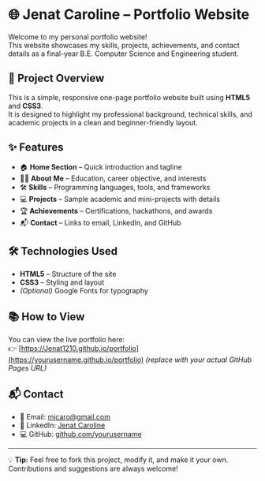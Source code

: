# 🌐 Jenat Caroline – Portfolio Website

Welcome to my personal portfolio website!  
This website showcases my skills, projects, achievements, and contact details as a final-year B.E. Computer Science and Engineering student.

## 📁 Project Overview
This is a simple, responsive one-page portfolio website built using **HTML5** and **CSS3**.  
It is designed to highlight my professional background, technical skills, and academic projects in a clean and beginner-friendly layout.

## ✨ Features
- 🏠 **Home Section** – Quick introduction and tagline  
- 👩‍🎓 **About Me** – Education, career objective, and interests  
- 🛠️ **Skills** – Programming languages, tools, and frameworks  
- 💻 **Projects** – Sample academic and mini-projects with details  
- 🏆 **Achievements** – Certifications, hackathons, and awards  
- 📬 **Contact** – Links to email, LinkedIn, and GitHub

## 🛠️ Technologies Used
- **HTML5** – Structure of the site  
- **CSS3** – Styling and layout  
- *(Optional)* Google Fonts for typography

## 📚 How to View
You can view the live portfolio here:  
👉 [https://Jenat1210.github.io/portfolio](https://yourusername.github.io/portfolio) *(replace with your actual GitHub Pages URL)*

## 📬 Contact
- 📧 Email: [mjcaro@gmail.com](mailto:mjcaroline10@gmail.com)  
- 🔗 LinkedIn: [Jenat Caroline](http://www.linkedin.com/in/jenat-caroline-m-b38b2b282)  
- 💻 GitHub: [github.com/yourusername](https://github.com/Jenat1210)

---

💡 **Tip:** Feel free to fork this project, modify it, and make it your own. Contributions and suggestions are always welcome!
